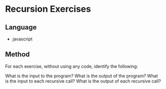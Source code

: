 # Recursion Exercises

## Language 
  * javascript

## Method

For each exercise, without using any code, identify the following:

What is the input to the program?
What is the output of the program?
What is the input to each recursive call?
What is the output of each recursive call?